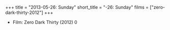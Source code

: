 +++
title = "2013-05-26: Sunday"
short_title = "-26: Sunday"
films = ["zero-dark-thirty-2012"]
+++


* Film: Zero Dark Thirty (2012) 0
